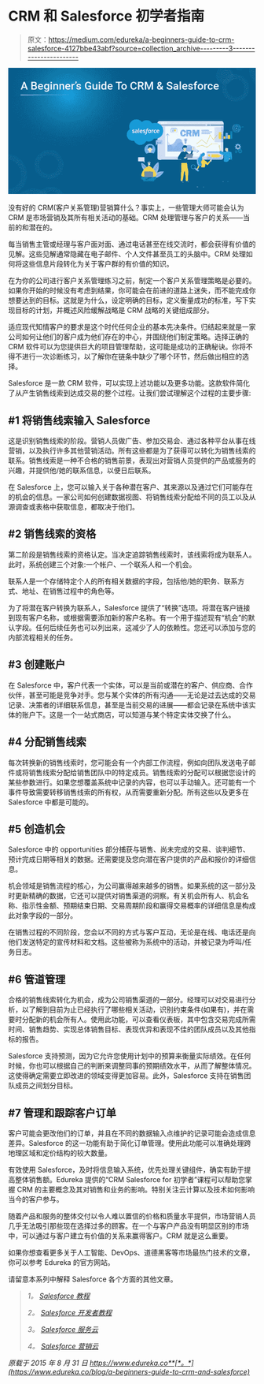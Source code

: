 # CRM 和 Salesforce 初学者指南

> 原文：<https://medium.com/edureka/a-beginners-guide-to-crm-salesforce-4127bbe43abf?source=collection_archive---------3----------------------->

![](img/2dfaafae0bad3c91c3ad762a4f702120.png)

没有好的 CRM(客户关系管理)营销算什么？事实上，一些管理大师可能会认为 CRM 是市场营销及其所有相关活动的基础。CRM 处理管理与客户的关系——当前的和潜在的。

每当销售主管或经理与客户面对面、通过电话甚至在线交流时，都会获得有价值的见解。这些见解通常隐藏在电子邮件、个人文件甚至员工的头脑中。CRM 处理如何将这些信息片段转化为关于客户群的有价值的知识。

在为你的公司进行客户关系管理练习之前，制定一个客户关系管理策略是必要的。如果你开始的时候没有考虑到结果，你可能会在前进的道路上迷失，而不能完成你想要达到的目标。这就是为什么，设定明确的目标，定义衡量成功的标准，写下实现目标的计划，并概述风险缓解战略是 CRM 战略的关键组成部分。

适应现代知情客户的要求是这个时代任何企业的基本先决条件。归结起来就是一家公司如何让他们的客户成为他们存在的中心，并围绕他们制定策略。选择正确的 CRM 软件可以为您提供巨大的项目管理帮助，这可能是成功的正确秘诀。你将不得不进行一次诊断练习，以了解你在链条中缺少了哪个环节，然后做出相应的选择。

Salesforce 是一款 CRM 软件，可以实现上述功能以及更多功能。这款软件简化了从产生销售线索到达成交易的整个过程。让我们尝试理解这个过程的主要步骤:

## #1 将销售线索输入 Salesforce

这是识别销售线索的阶段。营销人员做广告、参加交易会、通过各种平台从事在线营销，以及执行许多其他营销活动。所有这些都是为了获得可以转化为销售线索的联系。销售线索是一种不合格的销售前景，表现出对营销人员提供的产品或服务的兴趣，并提供他/她的联系信息，以便日后联系。

在 Salesforce 上，您可以输入关于各种潜在客户、其来源以及通过它们可能存在的机会的信息。一家公司如何创建数据视图、将销售线索分配给不同的员工以及从源调查或表格中获取信息，都取决于他们。

## #2 销售线索的资格

第二阶段是销售线索的资格认定。当决定追踪销售线索时，该线索将成为联系人。此时，系统创建三个对象:一个帐户、一个联系人和一个机会。

联系人是一个存储特定个人的所有相关数据的字段，包括他/她的职务、联系方式、地址、在销售过程中的角色等。

为了将潜在客户转换为联系人，Salesforce 提供了“转换”选项。将潜在客户链接到现有客户名称，或根据需要添加新的客户名称。有一个用于描述现有“机会”的默认字段。任何后续任务也可以列出来，这减少了人的依赖性。您还可以添加与您的内部流程相关的任务。

## #3 创建账户

在 Salesforce 中，客户代表一个实体，可以是当前或潜在的客户、供应商、合作伙伴，甚至可能是竞争对手。您与某个实体的所有沟通——无论是过去达成的交易记录、决策者的详细联系信息，甚至是当前交易的进展——都会记录在系统中该实体的账户下。这是一个一站式商店，可以知道与某个特定实体交换了什么。

## #4 分配销售线索

每次转换新的销售线索时，您可能会有一个内部工作流程，例如向团队发送电子邮件或将销售线索分配给销售团队中的特定成员。销售线索的分配可以根据您设计的某些参数进行。如果您想覆盖系统中记录的内容，也可以手动输入。还可能有一个事件导致需要转移销售线索的所有权，从而需要重新分配。所有这些以及更多在 Salesforce 中都是可能的。

## #5 创造机会

Salesforce 中的 opportunities 部分捕获与销售、尚未完成的交易、谈判细节、预计完成日期等相关的数据。还需要提及您向潜在客户提供的产品和报价的详细信息。

机会领域是销售流程的核心，为公司赢得越来越多的销售。如果系统的这一部分及时更新精确的数据，它还可以提供对销售渠道的洞察。有关机会所有人、机会名称、指示性金额、预期结束日期、交易周期阶段和赢得交易概率的详细信息是构成此对象字段的一部分。

在销售过程的不同阶段，您会以不同的方式与客户互动，无论是在线、电话还是向他们发送特定的宣传材料和文档。这些被称为系统中的活动，并被记录为呼叫/任务日志。

## #6 管道管理

合格的销售线索转化为机会，成为公司销售渠道的一部分。经理可以对交易进行分析，以了解到目前为止已经执行了哪些相关活动，识别约束条件(如果有)，并在需要时分配新的机会所有人。使用此功能，可以查看仪表板，其中包含交易完成所需时间、销售趋势、实现总体销售目标、表现优异和表现不佳的团队成员以及其他指标的报告。

Salesforce 支持预测，因为它允许您使用计划中的预算来衡量实际绩效。在任何时候，你也可以根据自己的判断来调整同事的预期绩效水平，从而了解整体情况。这使得确定需要立即改进的领域变得更加容易。此外，Salesforce 支持在销售团队成员之间划分目标。

## #7 管理和跟踪客户订单

客户可能会更改他们的订单，并且在不同的数据输入点维护的记录可能会造成信息差异。Salesforce 的这一功能有助于简化订单管理。使用此功能可以准确处理跨地理区域和定价结构的较大数量。

有效使用 Salesforce，及时将信息输入系统，优先处理关键组件，确实有助于提高整体销售额。Edureka 提供的“CRM Salesforce for 初学者”课程可以帮助您掌握 CRM 的主要概念及其对销售和业务的影响。特别关注云计算以及技术如何影响当今的客户参与。

随着产品和服务的整体交付以令人难以置信的价格和质量水平提供，市场营销人员几乎无法吸引那些现在选择过多的顾客。在一个与客户产品没有明显区别的市场中，可以通过与客户建立有价值的关系来赢得客户。CRM 就是这么重要。

如果你想查看更多关于人工智能、DevOps、道德黑客等市场最热门技术的文章，你可以参考 Edureka 的官方网站。

请留意本系列中解释 Salesforce 各个方面的其他文章。

> *1。* [*Salesforce 教程*](/edureka/salesforce-tutorial-5bac7659e0c5)
> 
> *2。* [*Salesforce 开发者教程*](/edureka/salesforce-developer-1051ba8ce733)
> 
> *3。* [*Salesforce 服务云*](/edureka/salesforce-service-cloud-b8b8dbdae9f9)
> 
> *4。* [*Salesforce 营销云*](/edureka/salesforce-marketing-cloud-d057c266d87f)

*原载于 2015 年 8 月 31 日 https://www.edureka.co**[*。*](https://www.edureka.co/blog/a-beginners-guide-to-crm-and-salesforce)*